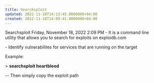 ```yaml
---
title: Searchsploit
updated: 2022-11-18T14:13:45.0000000+04:00
created: 2022-11-18T14:09:41.0000000+04:00
---
```


Searchsploit
Friday, November 18, 2022
2:09 PM
\- It is a command line utility that allows you to search for exploits on exploidb.com

\- Identify vulnerabilites for services that are running on the target

Example:

\> **searchsploit heartbleed**

-- Then simply copy the exploit path
